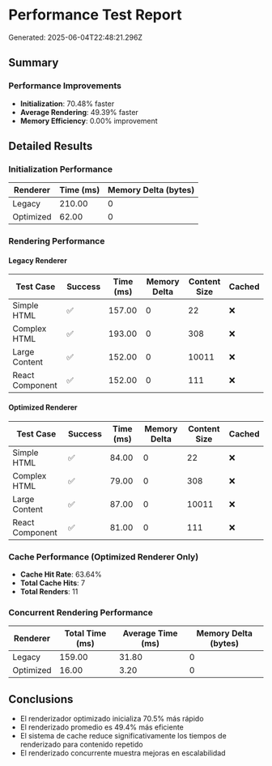 # Performance Test Report

Generated: 2025-06-04T22:48:21.296Z

## Summary

### Performance Improvements
- **Initialization**: 70.48% faster
- **Average Rendering**: 49.39% faster
- **Memory Efficiency**: 0.00% improvement

## Detailed Results

### Initialization Performance

| Renderer | Time (ms) | Memory Delta (bytes) |
|----------|-----------|---------------------|
| Legacy | 210.00 | 0 |
| Optimized | 62.00 | 0 |

### Rendering Performance

#### Legacy Renderer

| Test Case | Success | Time (ms) | Memory Delta | Content Size | Cached |
|-----------|---------|-----------|--------------|--------------|--------|
| Simple HTML | ✅ | 157.00 | 0 | 22 | ❌ |
| Complex HTML | ✅ | 193.00 | 0 | 308 | ❌ |
| Large Content | ✅ | 152.00 | 0 | 10011 | ❌ |
| React Component | ✅ | 152.00 | 0 | 111 | ❌ |


#### Optimized Renderer

| Test Case | Success | Time (ms) | Memory Delta | Content Size | Cached |
|-----------|---------|-----------|--------------|--------------|--------|
| Simple HTML | ✅ | 84.00 | 0 | 22 | ❌ |
| Complex HTML | ✅ | 79.00 | 0 | 308 | ❌ |
| Large Content | ✅ | 87.00 | 0 | 10011 | ❌ |
| React Component | ✅ | 81.00 | 0 | 111 | ❌ |


### Cache Performance (Optimized Renderer Only)
- **Cache Hit Rate**: 63.64%
- **Total Cache Hits**: 7
- **Total Renders**: 11

### Concurrent Rendering Performance

| Renderer | Total Time (ms) | Average Time (ms) | Memory Delta (bytes) |
|----------|----------------|-------------------|---------------------|
| Legacy | 159.00 | 31.80 | 0 |
| Optimized | 16.00 | 3.20 | 0 |

## Conclusions

- El renderizador optimizado inicializa 70.5% más rápido
- El renderizado promedio es 49.4% más eficiente
- El sistema de cache reduce significativamente los tiempos de renderizado para contenido repetido
- El renderizado concurrente muestra mejoras en escalabilidad
